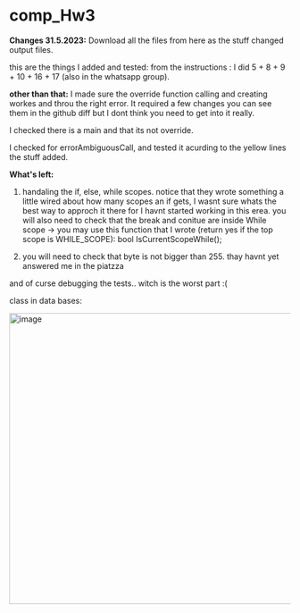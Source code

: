 # comp_Hw3
**Changes 31.5.2023:** 
Download all the files from here as the stuff changed output files.

this are the things I added and tested:
from the instructions : I did 
5 + 8 + 9 + 10 + 16 + 17 (also in the whatsapp group).


**other than that:**
I made sure the override function calling and creating workes and throu the right error.
It required a few changes you can see them in the github diff but I dont think you need to get into it really.

I checked there is a main and that its not override.

I checked for errorAmbiguousCall, and tested it acurding to the yellow lines the stuff added.

**What's left:**
1. handaling the if, else, while scopes.
notice that they wrote something a little wired about how many scopes an if gets, 
I wasnt sure whats the best way to approch it there for I havnt started working in this erea. 
you will also need to check that the break and conitue are inside While scope -> you may use this function that I wrote (return yes if the top scope is WHILE_SCOPE):
bool IsCurrentScopeWhile();

2. you will need to check that byte is not bigger than 255.
thay havnt yet answered me in the piatzza

and of curse debugging the tests.. witch is the worst part :(





    
class in data bases:

<img width="521" alt="image" src="https://github.com/ronyju/comp_Hw3/assets/80697658/ab705903-9175-47f4-8b7c-e04eea8c8d71">

